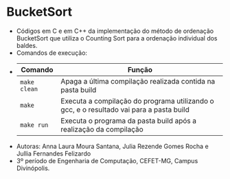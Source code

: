 # BucketSort
* Códigos em C e em C++ da implementação do método de ordenação BucketSort que utiliza o Counting Sort para a ordenação individual dos baldes.
* Comandos de execução:
*   | Comando                |  Função                                                                                           |                     
    | -----------------------| ------------------------------------------------------------------------------------------------- |
    |  `make clean`          | Apaga a última compilação realizada contida na pasta build                                        |
    |  `make`                | Executa a compilação do programa utilizando o gcc, e o resultado vai para a pasta build           |
    |  `make run`            | Executa o programa da pasta build após a realização da compilação                                 |
* Autoras: Anna Laura Moura Santana, Julia Rezende Gomes Rocha e Jullia Fernandes Felizardo 
* 3º período de Engenharia de Computação, CEFET-MG, Campus Divinópolis.
